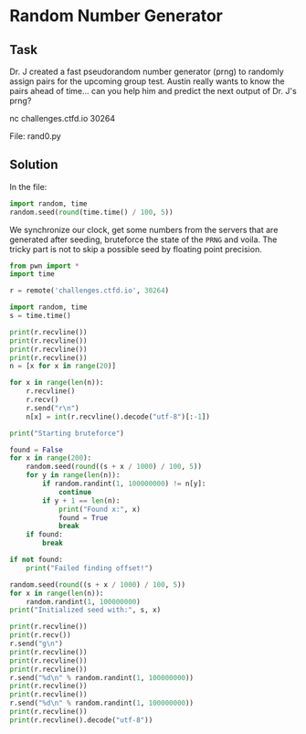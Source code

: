 # Random Number Generator

## Task

Dr. J created a fast pseudorandom number generator (prng) to randomly assign pairs for the upcoming group test. Austin really wants to know the pairs ahead of time... can you help him and predict the next output of Dr. J's prng?

nc challenges.ctfd.io 30264

File: rand0.py

## Solution

In the file:

```python
import random, time
random.seed(round(time.time() / 100, 5))
```

We synchronize our clock, get some numbers from the servers that are generated after seeding, bruteforce the state of the `PRNG` and voila. The tricky part is not to skip a possible seed by floating point precision.

```python
from pwn import *
import time

r = remote('challenges.ctfd.io', 30264)

import random, time
s = time.time()

print(r.recvline())
print(r.recvline())
print(r.recvline())
print(r.recvline())
n = [x for x in range(20)]

for x in range(len(n)):
    r.recvline()
    r.recv()
    r.send("r\n")
    n[x] = int(r.recvline().decode("utf-8")[:-1])

print("Starting bruteforce")

found = False
for x in range(200):
    random.seed(round((s + x / 1000) / 100, 5))
    for y in range(len(n)):
        if random.randint(1, 100000000) != n[y]:
            continue
        if y + 1 == len(n):
            print("Found x:", x)
            found = True
            break
    if found:
        break

if not found:
    print("Failed finding offset!")

random.seed(round((s + x / 1000) / 100, 5))
for x in range(len(n)):
    random.randint(1, 100000000)
print("Initialized seed with:", s, x)

print(r.recvline())
print(r.recv())
r.send("g\n")
print(r.recvline())
print(r.recvline())
print(r.recvline())
r.send("%d\n" % random.randint(1, 100000000))
print(r.recvline())
print(r.recvline())
r.send("%d\n" % random.randint(1, 100000000))
print(r.recvline())
print(r.recvline().decode("utf-8"))
```
